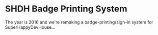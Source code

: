 # SHDH Badge Printing System

The year is 2016 and we're remaking a badge-printing/sign-in system for SuperHappyDevHouse... 
